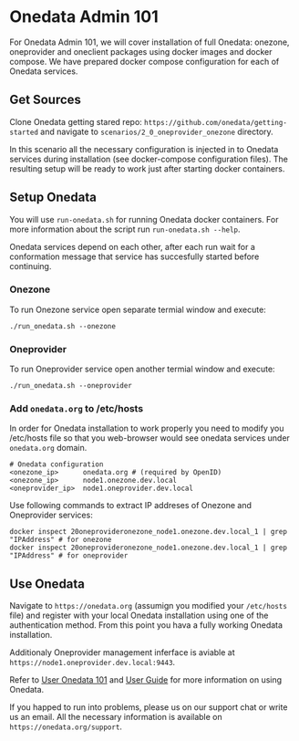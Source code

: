# Onedata Admin 101

For Onedata Admin 101, we will cover installation of full Onedata: onezone, oneprovider and oneclient packages using docker images and docker compose. We have prepared docker compose configuration for each of Onedata services.

## Get Sources

Clone Onedata getting stared repo: `https://github.com/onedata/getting-started`
and navigate to `scenarios/2_0_oneprovider_onezone` directory.

In this scenario all the necessary configuration is injected in to Onedata services during installation (see docker-compose configuration files). The resulting setup will be ready to work just after starting docker containers.

## Setup Onedata
You will use `run-onedata.sh` for running Onedata docker containers. For more information about the script run `run-onedata.sh --help`.

Onedata services depend on each other, after each run wait for a conformation message that service has succesfully started before continuing. 

### Onezone
To run Onezone service open separate termial window and execute:
```bash=
./run_onedata.sh --onezone 
```

### Oneprovider
To run Oneprovider service open another termial window and execute:
```bash=
./run_onedata.sh --oneprovider
```

### Add `onedata.org` to /etc/hosts

In order for Onedata installation to work properly you need to modify you /etc/hosts file so that you web-browser would see onedata services under `onedata.org` domain.

```
# Onedata configuration
<onezone_ip>      onedata.org # (required by OpenID)
<onezone_ip>      node1.onezone.dev.local
<oneprovider_ip>  node1.oneprovider.dev.local
```

Use following commands to extract IP addreses of Onezone and Oneprovider services:
```bash=
docker inspect 20oneprovideronezone_node1.onezone.dev.local_1 | grep "IPAddress" # for onezone
docker inspect 20oneprovideronezone_node1.onezone.dev.local_1 | grep "IPAddress" # for oneprovider
```

## Use Onedata

Navigate to `https://onedata.org` (assumign you modified your `/etc/hosts` file) and register with your local Onedata installation using one of the authentication method. From this point you hava a fully working Onedata installation. 

Additionaly Oneprovider management inferface is aviable at `https://node1.oneprovider.dev.local:9443`.

Refer to [User Onedata 101](user_onedata_101.md) and [User Guide](../user_guide.md) for more information on using Onedata. 

If you happed to run into problems, please  us on our support chat or write us an email. All the necessary information is available on `https://onedata.org/support`.


